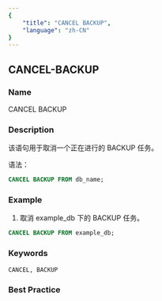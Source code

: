 ```yaml
---
{
    "title": "CANCEL BACKUP",
    "language": "zh-CN"
}
---
```


<!--
Licensed to the Apache Software Foundation (ASF) under one
or more contributor license agreements.  See the NOTICE file
distributed with this work for additional information
regarding copyright ownership.  The ASF licenses this file
to you under the Apache License, Version 2.0 (the
"License"); you may not use this file except in compliance
with the License.  You may obtain a copy of the License at

  http://www.apache.org/licenses/LICENSE-2.0

Unless required by applicable law or agreed to in writing,
software distributed under the License is distributed on an
"AS IS" BASIS, WITHOUT WARRANTIES OR CONDITIONS OF ANY
KIND, either express or implied.  See the License for the
specific language governing permissions and limitations
under the License.
-->

## CANCEL-BACKUP

### Name 

CANCEL  BACKUP

### Description

该语句用于取消一个正在进行的 BACKUP 任务。

语法：

```sql
CANCEL BACKUP FROM db_name;
```

### Example

1. 取消 example_db 下的 BACKUP 任务。

```sql
CANCEL BACKUP FROM example_db;
```

### Keywords

    CANCEL, BACKUP

### Best Practice

